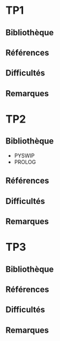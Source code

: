 # TP1

## Bibliothèque

## Références 

## Difficultés

## Remarques 

# TP2

## Bibliothèque

- PYSWIP
- PROLOG

## Références 

## Difficultés

## Remarques

# TP3

## Bibliothèque

## Références 

## Difficultés

## Remarques